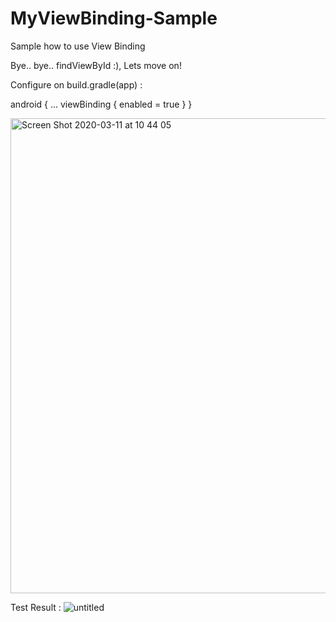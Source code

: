 # MyViewBinding-Sample
Sample how to use View Binding

Bye.. bye.. findViewById :), Lets move on!

Configure on build.gradle(app) :

android {
        ...
        viewBinding {
            enabled = true
        }
    }

<img width="760" alt="Screen Shot 2020-03-11 at 10 44 05" src="https://user-images.githubusercontent.com/28479512/76380932-b57f2e80-6386-11ea-8685-64ded089c4ae.png">

   
Test Result :
![untitled](https://user-images.githubusercontent.com/28479512/76380916-a8fad600-6386-11ea-9c5a-25dbc95cd37c.gif)
